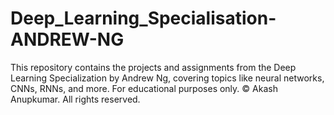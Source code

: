# Deep_Learning_Specialisation-ANDREW-NG
This repository contains the projects and assignments from the Deep Learning Specialization by Andrew Ng, covering topics like neural networks, CNNs, RNNs, and more. For educational purposes only. © Akash Anupkumar. All rights reserved.
